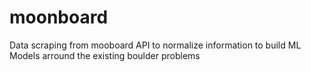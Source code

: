 # moonboard
Data scraping from mooboard API  to normalize information to build ML Models arround the existing boulder problems
